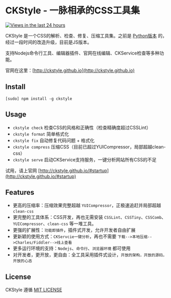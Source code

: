 CKStyle - 一脉相承的CSS工具集
============

[![Views in the last 24 hours](https://sourcegraph.com/api/repos/github.com/wangjeaf/ckstyle-node/counters/views-24h.png)](https://github.com/wangjeaf/ckstyle-node/)

CKStyle 是一个CSS的解析、检查、修复、压缩工具集。之前是 [Python版本](https://github.com/wangjeaf/csscheckstyle) 的，经过一段时间的改造升级，目前是JS版本。

支持Nodejs命令行工具、编辑器插件、官网在线编辑、CKService检查等多种功能。

官网在这里：[http://ckstyle.github.io](http://ckstyle.github.io)

## Install

`[sudo] npm install -g ckstyle`

## Usage

- `ckstyle check` 检查CSS的风格和正确性（检查精确度超过CSSLint）
- `ckstyle format` 简单格式化
- `ckstyle fix` 自动修复代码问题 + 格式化
- `ckstyle compress` 压缩CSS（目前已超过YUICompressor，局部超越clean-css）
- `ckstyle serve` 启动CKService支持服务，一键分析网站所有CSS的不足

试用，请上官网 [http://ckstyle.github.io/#startup](http://ckstyle.github.io/#startup)

## Features

- 更高的压缩率：压缩效果完整超越 `YUICompressor`，正极速追赶并局部超越 `clean-css`
- 更完整的工具体系：CSS开发，再也无需安装 `CSSLint`、`CSSTiny`、`CSSComb`、`YUICompressor`、`clean-css` 等一堆工具。
- 更强的扩展性：`功能即插件`，插件式开发，允许开发者自由扩展
- 更新颖的使用方式：`CKServcie一键分析`，再也不需要 `下载-->本地压缩-->Charles/Fiddler-->线上查看`
- 更多运行环境的支持：`Nodejs`、`命令行`、`浏览器环境` 都可使用
- 对开发者，更开放，更自由：全工具采用插件式设计，`开放的架构，开放的源码，开放的心态`

## License

CKStyle 遵循 [MIT LICENSE](https://github.com/wangjeaf/ckstyle-node/blob/master/LICENSE.md)